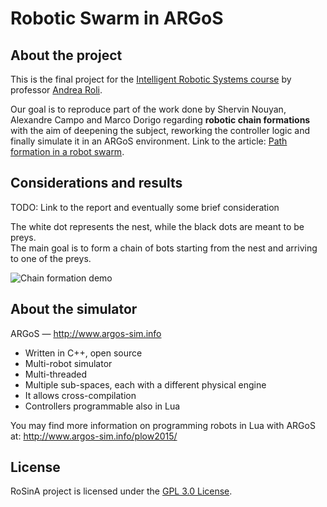 # Robotic Swarm in ARGoS

## About the project

This is the final project for the [Intelligent Robotic Systems course](https://www.unibo.it/en/teaching/course-unit-catalogue/course-unit/2018/384267) by professor [Andrea Roli](https://www.unibo.it/sitoweb/andrea.roli).  

Our goal is to reproduce part of the work done by Shervin Nouyan, Alexandre Campo and Marco Dorigo regarding **robotic chain formations** with the aim of deepening the subject, reworking the controller logic and finally simulate it in an ARGoS environment. Link to the article: [Path formation in a robot swarm](https://link.springer.com/article/10.1007/s11721-007-0009-6).

## Considerations and results

TODO: Link to the report and eventually some brief consideration

The white dot represents the nest, while the black dots are meant to be preys.  
The main goal is to form a chain of bots starting from the nest and arriving to one of the preys.

![Chain formation demo](chain-formation.gif "Chain formation demo")

## About the simulator

ARGoS — http://www.argos-sim.info
* Written in C++, open source
* Multi-robot simulator
* Multi-threaded
* Multiple sub-spaces, each with a different physical engine
* It allows cross-compilation
* Controllers programmable also in Lua

You may find more information on programming robots in Lua with ARGoS at: http://www.argos-sim.info/plow2015/

## License
RoSinA project is licensed under the [GPL 3.0 License](https://www.gnu.org/licenses/gpl-3.0.html).
